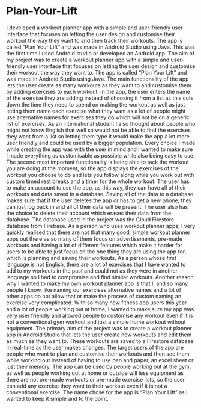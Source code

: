 # Plan-Your-Lift
I developed a workout planner app with a simple and user-friendly user interface that focuses on letting the user design and customise their workout the way they want to and then track their workouts. The app is called “Plan Your Lift” and was made in Android Studio using Java. This was the first time I used Android studio or developed an Android app.
The aim of my project was to create a workout planner app with a simple and user- friendly user interface that focuses on letting the user design and customise their workout the way they want to. The app is called “Plan Your Lift” and was made in Android Studio using Java. The main functionality of the app lets the user create as many workouts as they want to and customise them by adding exercises to each workout. In the app, the user enters the name of the exercise they are adding instead of choosing it from a list as this cuts down the time they need to spend on making the workout as well as just letting them name each exercise what they want as a lot of people might use alternative names for exercises they do which will not be on a generic list of exercises. As an international student I also thought about people who might not know English that well so would not be able to find the exercises they want from a list so letting them type it would make the app a lot more user friendly and could be used by a bigger population. Every choice I made while creating the app was with the user in mind and I wanted to make sure I made everything as customisable as possible while also being easy to use. The second most important functionality is being able to tack the workout you are doing at the moment, so the app displays the exercises of the workout you choose to do and lets you follow along while you work out with custom timed rest breaks and a timer for the whole workout.
The user has to make an account to use the app, as this way, they can have all of their workouts and data saved in a database. Saving all of the data to a database makes sure that if the user deletes the app or has to get a new phone, they can just log back in and all of their data will be present. The user also has the choice to delete their account which erases their data from the database. The database used in the project was the Cloud Firestore database from Firebase.
As a person who uses workout planner apps, I very quickly realised that there are not that many good, simple workout planner apps out there as so many of them focus on advertisements, pre-made workouts and having a lot of different features which make it harder for users to be able to just focus on the one thing they are using the app for, which is planning and saving their workouts. As a person whose first language is not English, there are a lot of exercises that I have wanted to add to my workouts in the past and could not as they were in another language so I had to compromise and find similar workouts. Another reason why I wanted to make my own workout planner app is that I, and so many people I know, like naming our exercises alternative names and
a lot of other apps do not allow that or make the process of custom naming an exercise very complicated. With so many new fitness app users this year and a lot of people working out at home, I wanted to make sure my app was very user friendly and allowed people to customise any workout even if it is not a conventional gym workout and just a simple home workout without equipment.
The primary aim of the project was to create a workout planner app in Android Studio that lets the user create new workouts and edit them as much as they want to. These workouts are saved to a Firestore database in real-time as the user makes changes. The target users of the app are people who want to plan and customise their workouts and then see them while working out instead of having to use pen and paper, an excel sheet or just their memory. The app can be used by people working out at the gym, as well as people working out at home or outside will less equipment as there are not pre-made workouts or pre-made exercise lists, so the user can add any exercise they want to their workout even if it is not a conventional exercise. The name chose for the app is “Plan Your Lift” as I wanted to keep it simple and to the point.
